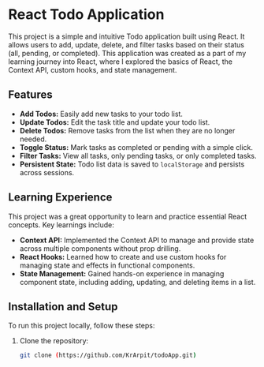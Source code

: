 # React Todo Application

This project is a simple and intuitive Todo application built using React. It allows users to add, update, delete, and filter tasks based on their status (all, pending, or completed). This application was created as a part of my learning journey into React, where I explored the basics of React, the Context API, custom hooks, and state management.

## Features

- **Add Todos:** Easily add new tasks to your todo list.
- **Update Todos:** Edit the task title and update your todo list.
- **Delete Todos:** Remove tasks from the list when they are no longer needed.
- **Toggle Status:** Mark tasks as completed or pending with a simple click.
- **Filter Tasks:** View all tasks, only pending tasks, or only completed tasks.
- **Persistent State:** Todo list data is saved to `localStorage` and persists across sessions.

## Learning Experience

This project was a great opportunity to learn and practice essential React concepts. Key learnings include:

- **Context API:** Implemented the Context API to manage and provide state across multiple components without prop drilling.
- **React Hooks:** Learned how to create and use custom hooks for managing state and effects in functional components.
- **State Management:** Gained hands-on experience in managing component state, including adding, updating, and deleting items in a list.

## Installation and Setup

To run this project locally, follow these steps:

1. Clone the repository:
   ```bash
   git clone (https://github.com/KrArpit/todoApp.git)
